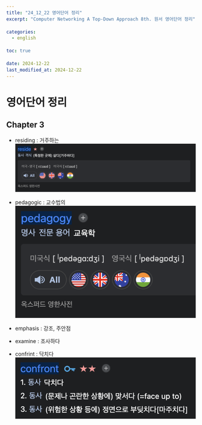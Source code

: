 ```yaml
---
title: "24_12_22 영어단어 정리"
excerpt: "Computer Networking A Top-Down Approach 8th. 원서 영어단어 정리"

categories:
  - english

toc: true

date: 2024-12-22
last_modified_at: 2024-12-22
---
```


# 영어단어 정리

## Chapter 3

- residing : 거주하는 </br>
  ![image](posts_img/english_dic/residing.jpg)

- pedagogic : 교수법의
  ![image](posts_img/english_dic/pedagogy.jpg)

- emphasis : 강조, 주안점

- examine : 조사하다

- confrint : 닥치다
  ![image](posts_img/english_dic/confront.jpg)
